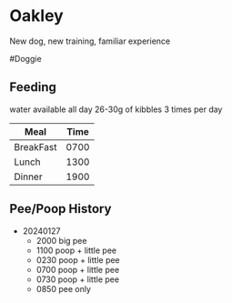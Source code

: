 # Oakley
New dog, new training, familiar experience

#Doggie

## Feeding 
water available all day
26-30g of kibbles 3 times per day

| Meal | Time | 
| - | - | 
|BreakFast|0700|
|Lunch|1300|
|Dinner|1900|

## Pee/Poop History

- 20240127
	- 2000 big pee
	- 1100 poop + little pee
	- 0230 poop + little pee
	- 0700 poop + little pee
	- 0730 poop + little pee
	- 0850 pee only
